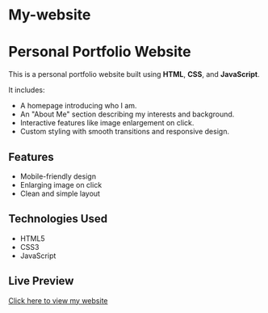 # My-website

# Personal Portfolio Website

This is a personal portfolio website built using **HTML**, **CSS**, and **JavaScript**.

It includes:
- A homepage introducing who I am.
- An "About Me" section describing my interests and background.
- Interactive features like image enlargement on click.
- Custom styling with smooth transitions and responsive design.

## Features
- Mobile-friendly design
- Enlarging image on click
- Clean and simple layout

## Technologies Used
- HTML5
- CSS3
- JavaScript 

## Live Preview  
[Click here to view my website](https://roaak67.github.io/My-website/)
